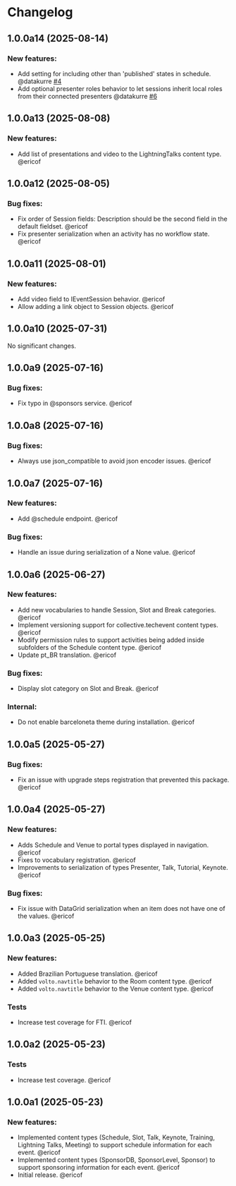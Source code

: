 # Changelog

<!--
   You should *NOT* be adding new change log entries to this file.
   You should create a file in the news directory instead.
   For helpful instructions, please see:
   https://github.com/plone/plone.releaser/blob/master/ADD-A-NEWS-ITEM.rst
-->

<!-- towncrier release notes start -->

## 1.0.0a14 (2025-08-14)


### New features:

- Add setting for including other than 'published' states in schedule. @datakurre [#4](https://github.com/collective/tech-event/issues/4)
- Add optional presenter roles behavior to let sessions inherit local roles from their connected presenters @datakurre [#6](https://github.com/collective/tech-event/issues/6)

## 1.0.0a13 (2025-08-08)


### New features:

- Add list of presentations and video to the LightningTalks content type. @ericof 

## 1.0.0a12 (2025-08-05)


### Bug fixes:

- Fix order of Session fields: Description should be the second field in the default fieldset. @ericof 
- Fix presenter serialization when an activity has no workflow state. @ericof 

## 1.0.0a11 (2025-08-01)


### New features:

- Add video field to IEventSession behavior. @ericof 
- Allow adding a link object to Session objects. @ericof 

## 1.0.0a10 (2025-07-31)

No significant changes.


## 1.0.0a9 (2025-07-16)


### Bug fixes:

- Fix typo in @sponsors service. @ericof 

## 1.0.0a8 (2025-07-16)


### Bug fixes:

- Always use json_compatible to avoid json encoder issues. @ericof 

## 1.0.0a7 (2025-07-16)


### New features:

- Add @schedule endpoint. @ericof 


### Bug fixes:

- Handle an issue during serialization of a None value. @ericof 

## 1.0.0a6 (2025-06-27)


### New features:

- Add new vocabularies to handle Session, Slot and Break categories. @ericof 
- Implement versioning support for collective.techevent content types. @ericof 
- Modify permission rules to support activities being added inside subfolders of the Schedule content type. @ericof 
- Update pt_BR translation. @ericof 


### Bug fixes:

- Display slot category on Slot and Break. @ericof 


### Internal:

- Do not enable barceloneta theme during installation. @ericof 

## 1.0.0a5 (2025-05-27)


### Bug fixes:

- Fix an issue with upgrade steps registration that prevented this package. @ericof 

## 1.0.0a4 (2025-05-27)


### New features:

- Adds Schedule and Venue to portal types displayed in navigation. @ericof 
- Fixes to vocabulary registration. @ericof 
- Improvements to serialization of types Presenter, Talk, Tutorial, Keynote. @ericof 


### Bug fixes:

- Fix issue with DataGrid serialization when an item does not have one of the values. @ericof 

## 1.0.0a3 (2025-05-25)


### New features:

- Added Brazilian Portuguese translation. @ericof 
- Added `volto.navtitle` behavior to the Room content type. @ericof 
- Added `volto.navtitle` behavior to the Venue content type. @ericof 


### Tests

- Increase test coverage for FTI. @ericof 

## 1.0.0a2 (2025-05-23)


### Tests

- Increase test coverage. @ericof 

## 1.0.0a1 (2025-05-23)


### New features:

- Implemented content types (Schedule, Slot, Talk, Keynote, Training, Lightning Talks, Meeting) to support schedule information for each event. @ericof 
- Implemented content types (SponsorDB, SponsorLevel, Sponsor) to support sponsoring information for each event. @ericof 
- Initial release. @ericof
